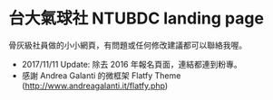 # 台大氣球社 NTUBDC landing page

骨灰級社員做的小小網頁，有問題或任何修改建議都可以聯絡我喔。

* 2017/11/11 Update: 除去 2016 年報名頁面，連結都連到粉專。
* 感謝 Andrea Galanti 的微框架 Flatfy Theme (http://www.andreagalanti.it/flatfy.php)
